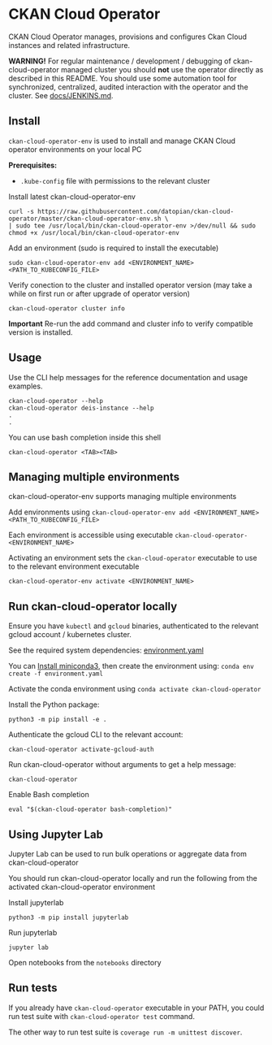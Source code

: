 # CKAN Cloud Operator

CKAN Cloud Operator manages, provisions and configures Ckan Cloud instances and related infrastructure.

**WARNING!** For regular maintenance / development / debugging of ckan-cloud-operator managed cluster 
you should **not** use the operator directly as described in this README. You should use some automation
tool for synchronized, centralized, audited interaction with the operator and the cluster. See [docs/JENKINS.md](/docs/JENKINS.md).   

## Install

`ckan-cloud-operator-env` is used to install and manage CKAN Cloud operator environments on your local PC

**Prerequisites:**

* `.kube-config` file with permissions to the relevant cluster

Install latest ckan-cloud-operator-env

```
curl -s https://raw.githubusercontent.com/datopian/ckan-cloud-operator/master/ckan-cloud-operator-env.sh \
| sudo tee /usr/local/bin/ckan-cloud-operator-env >/dev/null && sudo chmod +x /usr/local/bin/ckan-cloud-operator-env
```

Add an environment (sudo is required to install the executable)

```
sudo ckan-cloud-operator-env add <ENVIRONMENT_NAME> <PATH_TO_KUBECONFIG_FILE>
```

Verify conection to the cluster and installed operator version (may take a while on first run or after upgrade of operator version)

```
ckan-cloud-operator cluster info
```

**Important** Re-run the add command and cluster info to verify compatible version is installed.

## Usage

Use the CLI help messages for the reference documentation and usage examples.

```
ckan-cloud-operator --help
ckan-cloud-operator deis-instance --help
.
.
```

You can use bash completion inside this shell

```
ckan-cloud-operator <TAB><TAB>
```


## Managing multiple environments

ckan-cloud-operator-env supports managing multiple environments

Add environments using `ckan-cloud-operator-env add <ENVIRONMENT_NAME> <PATH_TO_KUBECONFIG_FILE>`

Each environment is accessible using executable `ckan-cloud-operator-<ENVIRONMENT_NAME>`

Activating an environment sets the `ckan-cloud-operator` executable to use to the relevant environment executable

```
ckan-cloud-operator-env activate <ENVIRONMENT_NAME>
```

## Run ckan-cloud-operator locally

Ensure you have `kubectl` and `gcloud` binaries, authenticated to the relevant gcloud account / kubernetes cluster.

See the required system dependencies: [environment.yaml](environment.yaml)

You can [Install miniconda3](https://conda.io/miniconda.html), then create the environment using: `conda env create -f environment.yaml`

Activate the conda environment using `conda activate ckan-cloud-operator`

Install the Python package:

```
python3 -m pip install -e .
```

Authenticate the gcloud CLI to the relevant account:

```
ckan-cloud-operator activate-gcloud-auth
```

Run ckan-cloud-operator without arguments to get a help message:

```
ckan-cloud-operator
```

Enable Bash completion

```
eval "$(ckan-cloud-operator bash-completion)"
```

## Using Jupyter Lab

Jupyter Lab can be used to run bulk operations or aggregate data from ckan-cloud-operator

You should run ckan-cloud-operator locally and run the following from the activated ckan-cloud-operator environment

Install jupyterlab

```
python3 -m pip install jupyterlab
```

Run jupyterlab

```
jupyter lab
```

Open notebooks from the `notebooks` directory

## Run tests
If you already have `ckan-cloud-operator` executable in your PATH, you could run test suite with `ckan-cloud-operator test` command.

The other way to run test suite is `coverage run -m unittest discover`.
